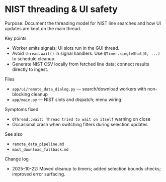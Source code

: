 # NIST threading & UI safety

Purpose: Document the threading model for NIST line searches and how UI updates are kept on the main thread.

Key points
- Worker emits signals; UI slots run in the GUI thread.
- Avoid `thread.wait()` in signal handlers. Use `QTimer.singleShot(0, ...)` to schedule cleanup.
- Generate NIST CSV locally from fetched line data; connect results directly to ingest.

Files
- `app/ui/remote_data_dialog.py` — search/download workers with non-blocking cleanup
- `app/main.py` — NIST slots and dispatch; menu wiring

Symptoms fixed
- `QThread::wait: Thread tried to wait on itself` warning on close
- Occasional crash when switching filters during selection updates

See also
- `remote_data_pipeline.md`
- `mast_download_fallback.md`

Change log
- 2025-10-22: Moved cleanup to timers; added selection bounds checks; improved error surfacing.
